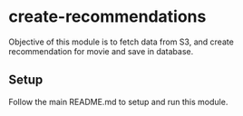 # create-recommendations

Objective of this module is to fetch data from S3, and create recommendation for movie and save in database.

## Setup

Follow the main README.md to setup and run this module.